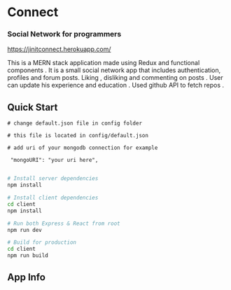 # Connect

### Social Network for programmers

https://jinitconnect.herokuapp.com/

This is a MERN stack application made using Redux and functional components . It is a small social network app that includes authentication, profiles and forum posts.
Liking , disliking and commenting on posts . User can update his experience and education .
Used github API to fetch repos .

## Quick Start

```
# change default.json file in config folder

# this file is located in config/default.json

# add uri of your mongodb connection for example

 "mongoURI": "your uri here",
 
```

```bash
# Install server dependencies
npm install

# Install client dependencies
cd client
npm install

# Run both Express & React from root
npm run dev

# Build for production
cd client
npm run build
```

## App Info
[](https://github.com/jinicode/Connect/blob/master/images/singin.png)
[](https://github.com/jinicode/Connect/blob/master/images/social.png)
[](https://github.com/jinicode/Connect/blob/master/images/createprofile.png)
[](https://github.com/jinicode/Connect/blob/master/images/dashboard.png)
[](https://github.com/jinicode/Connect/blob/master/images/developers.png)
[](https://github.com/jinicode/Connect/blob/master/images/education.png)
[](https://github.com/jinicode/Connect/blob/master/images/experience.png)
[](https://github.com/jinicode/Connect/blob/master/images/pagenotfound.png)
[](https://github.com/jinicode/Connect/blob/master/images/posts.png)
[](https://github.com/jinicode/Connect/blob/master/images/profile.png)
[](https://github.com/jinicode/Connect/blob/master/images/social.png)

